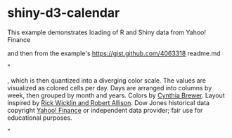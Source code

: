 shiny-d3-calendar
=================
This example demonstrates loading of R and Shiny data from Yahoo! Finance

and then from the example's https://gist.github.com/4063318 readme.md 

"

, which is then quantized into a diverging color scale. The values are visualized as colored cells per day. Days are arranged into columns by week, then grouped by month and years. Colors by [Cynthia Brewer](http://colorbrewer.org/). Layout inspired by [Rick Wicklin and Robert Allison](http://stat-computing.org/dataexpo/2009/posters/). Dow Jones historical data copyright [Yahoo! Finance](http://finance.yahoo.com/) or independent data provider; fair use for educational purposes.

"
